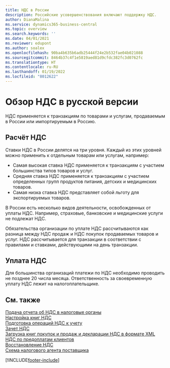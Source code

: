 ```yaml
---
title: НДС в России
description: Российские усовершенствования включают поддержку НДС.
author: DianaMalina
ms.service: dynamics365-business-central
ms.topic: overview
ms.search.keywords: ''
ms.date: 04/01/2021
ms.reviewer: edupont
ms.author: soalex
ms.openlocfilehash: 90ba4b635b6adb25444f24e2b532fae04b021088
ms.sourcegitcommit: 8464b37c4f1e5819aed81d9cfdc382fc3d0762fc
ms.translationtype: HT
ms.contentlocale: ru-RU
ms.lasthandoff: 01/19/2022
ms.locfileid: "8012622"
---
```

# <a name="vat-overview-in-the-russian-version"></a>Обзор НДС в русской версии

НДС применяется к транзакциям по товарами и услугам, продаваемым в России или импортируемым в Россию.

## <a name="vat-calculation"></a>Расчёт НДС

Ставки НДС в России делятся на три уровня. Каждый из этих уровней можно применить к отдельным товарам или услугам, например: 

- Самая высокая ставка НДС применяется к транзакциям с участием большинства типов товаров и услуг.
- Средняя ставка НДС применяется к транзакциям с участием определенных групп продуктов питания, детских и медицинских товаров.
- Самая низка ставка НДС представляет собой льготу для экспортируемых товаров. 

В России есть несколько видов деятельности, освобожденных от уплаты НДС. Например, страховые, банковские и медицинские услуги не подлежат НДС. 

Обязательства организации по уплате НДС рассчитываются как разница между НДС продаж и НДС покупок продаваемых товаров и услуг. НДС рассчитывается для транзакции в соответствии с правилами и ставками, действующими на день транзакции.

## <a name="vat-payments"></a>Уплата НДС

Для большинства организаций платежи по НДС необходимо проводить не позднее 20 числа месяца. Ответственность за своевременную уплату НДС лежит на налогоплательщике.

## <a name="see-also"></a>См. также

[Подача отчета об НДС в налоговые органы](../../finance-how-report-vat.md)  
[Настройка книг НДС](How-to-Set-Up-VAT-Ledgers.md)  
[Подготовка операций НДС к учету](How-to-Prepare-VAT-Entries-for-Posting.md)  
[Зачет НДС](Settlement-VAT.md)  
[Загрузка книг покупок и продаж и декларации НДС в формате XML](upload-books-purchases-sales-xml-vat-declaration.md)  
[НДС по предоплатам клиентов](VAT-by-Customer-prepayments.md)  
[Восстановление НДС](VAT-reinstatement.md)  
[Схема налогового агента поставщика](Vendor-Tax-Agent-scheme.md)  


[!INCLUDE[footer-include](../../includes/footer-banner.md)]